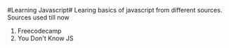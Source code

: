 #Learning Javascript#
Learing basics of javascript from different sources.
Sources used till now
1. Freecodecamp
2. You Don't Know JS